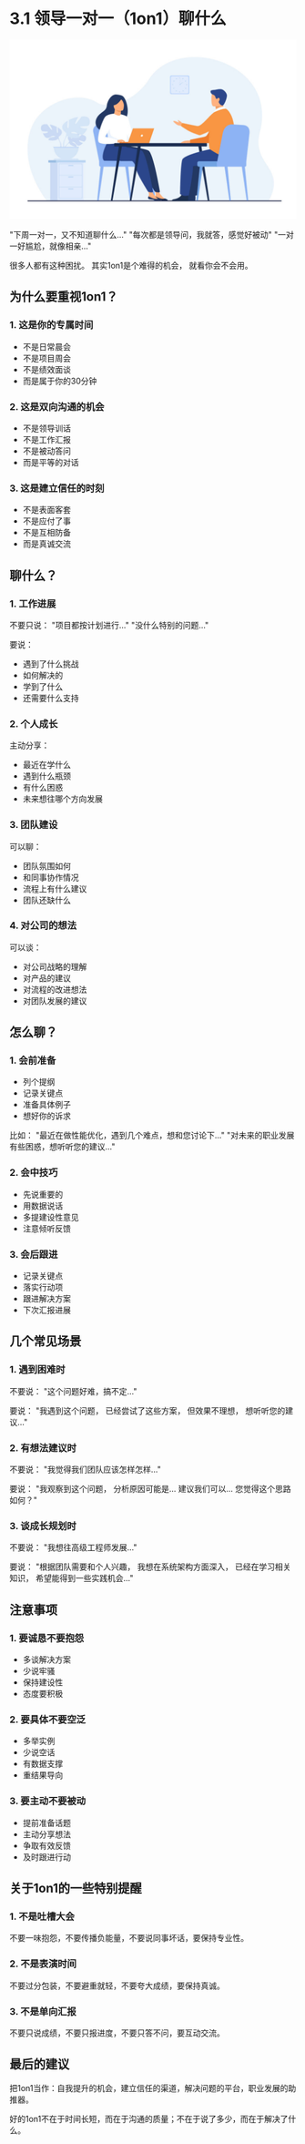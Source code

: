 # 3.1 领导一对一（1on1）聊什么

![1on1沟通](../assets/images/chapter3/1on1-meeting.jpg)

"下周一对一，又不知道聊什么..."
"每次都是领导问，我就答，感觉好被动"
"一对一好尴尬，就像相亲..."

很多人都有这种困扰。
其实1on1是个难得的机会，
就看你会不会用。

## 为什么要重视1on1？

### 1. 这是你的专属时间
- 不是日常晨会
- 不是项目周会
- 不是绩效面谈
- 而是属于你的30分钟

### 2. 这是双向沟通的机会
- 不是领导训话
- 不是工作汇报
- 不是被动答问
- 而是平等的对话

### 3. 这是建立信任的时刻
- 不是表面客套
- 不是应付了事
- 不是互相防备
- 而是真诚交流

## 聊什么？

### 1. 工作进展
不要只说：
"项目都按计划进行..."
"没什么特别的问题..."

要说：

- 遇到了什么挑战
- 如何解决的
- 学到了什么
- 还需要什么支持

### 2. 个人成长
主动分享：

- 最近在学什么
- 遇到什么瓶颈
- 有什么困惑
- 未来想往哪个方向发展

### 3. 团队建设
可以聊：

- 团队氛围如何
- 和同事协作情况
- 流程上有什么建议
- 团队还缺什么

### 4. 对公司的想法
可以谈：

- 对公司战略的理解
- 对产品的建议
- 对流程的改进想法
- 对团队发展的建议

## 怎么聊？

### 1. 会前准备
- 列个提纲
- 记录关键点
- 准备具体例子
- 想好你的诉求

比如：
"最近在做性能优化，遇到几个难点，想和您讨论下..."
"对未来的职业发展有些困惑，想听听您的建议..."

### 2. 会中技巧
- 先说重要的
- 用数据说话
- 多提建设性意见
- 注意倾听反馈

### 3. 会后跟进
- 记录关键点
- 落实行动项
- 跟进解决方案
- 下次汇报进展

## 几个常见场景

### 1. 遇到困难时
不要说：
"这个问题好难，搞不定..."

要说：
"我遇到这个问题，
已经尝试了这些方案，
但效果不理想，
想听听您的建议..."

### 2. 有想法建议时
不要说：
"我觉得我们团队应该怎样怎样..."

要说：
"我观察到这个问题，
分析原因可能是...
建议我们可以...
您觉得这个思路如何？"

### 3. 谈成长规划时
不要说：
"我想往高级工程师发展..."

要说：
"根据团队需要和个人兴趣，
我想在系统架构方面深入，
已经在学习相关知识，
希望能得到一些实践机会..."

## 注意事项

### 1. 要诚恳不要抱怨
- 多谈解决方案
- 少说牢骚
- 保持建设性
- 态度要积极

### 2. 要具体不要空泛
- 多举实例
- 少说空话
- 有数据支撑
- 重结果导向

### 3. 要主动不要被动
- 提前准备话题
- 主动分享想法
- 争取有效反馈
- 及时跟进行动

## 关于1on1的一些特别提醒

### 1. 不是吐槽大会
不要一味抱怨，不要传播负能量，不要说同事坏话，要保持专业性。

### 2. 不是表演时间
不要过分包装，不要避重就轻，不要夸大成绩，要保持真诚。

### 3. 不是单向汇报
不要只说成绩，不要只报进度，不要只答不问，要互动交流。

## 最后的建议

把1on1当作：自我提升的机会，建立信任的渠道，解决问题的平台，职业发展的助推器。

好的1on1不在于时间长短，而在于沟通的质量；不在于说了多少，而在于解决了什么。
